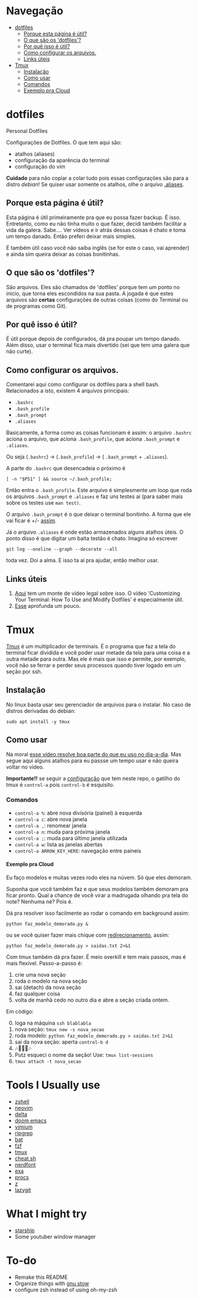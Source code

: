 # Navegação
- [dotfiles](https://github.com/leouchoa/dotfiles#dotfiles)
  - [Porque esta página é útil?](https://github.com/leouchoa/dotfiles#porque-esta-p%C3%A1gina-%C3%A9-%C3%BAtil)
  - [O que são os 'dotfiles'?](https://github.com/leouchoa/dotfiles#o-que-s%C3%A3o-os-dotfiles)
  - [Por quê isso é útil?](https://github.com/leouchoa/dotfiles#por-qu%C3%AA-isso-%C3%A9-%C3%BAtil)
  - [Como configurar os arquivos.](https://github.com/leouchoa/dotfiles#como-configurar-os-arquivos)
  - [Links úteis](https://github.com/leouchoa/dotfiles#links-%C3%BAteis)
- [Tmux](https://github.com/leouchoa/dotfiles#Tmux)
  - [Instalação](https://github.com/leouchoa/dotfiles#instala%C3%A7%C3%A3o)
  - [Como usar](https://github.com/leouchoa/dotfiles#Como-usar)
  - [Comandos](https://github.com/leouchoa/dotfiles#Comandos)
  - [Exemplo pra Cloud](https://github.com/leouchoa/dotfiles#Exemplo-pra-Cloud)

# dotfiles
Personal Dotfiles

Configurações de Dotfiles. O que tem aqui são:

- atalhos (aliases)
- configuração da aparência do terminal
- configuração do vim


**Cuidado** para não copiar a colar tudo pois essas configurações são para a distro *debian*! Se quiser usar somente os atalhos, olhe o arquivo [.aliases](https://github.com/leouchoa/dotfiles/blob/master/.aliases).

## Porque esta página é útil?

Esta página é útil primeiramente pra que eu possa fazer backup. É isso. Entretanto, como eu não tinha muito o que fazer, decidi também facilitar a vida da galera. Sabe.... Ver vídeos e ir atrás dessas coisas é chato e toma um tempo danado. Então preferi deixar mais simples. 


É também útil caso você não saiba inglês (se for este o caso, vai aprender) e ainda sim queira deixar as coisas bonitinhas.


## O que são os 'dotfiles'?

São arquivos. Eles são chamados de 'dotfiles' porque tem um ponto no inicio, que torna eles escondidos na sua pasta. A jogada é que estes arquivos são **certas** configurações de outras coisas (como do Terminal ou de programas como Git).

## Por quê isso é útil?

É útil porque depois de configurados, dá pra poupar um tempo danado. Além disso, usar o terminal fica mais divertido (sei que tem uma galera que não curte).

## Como configurar os arquivos. 

Comentarei aqui como configurar os dotfiles para a shell bash. Relacionados a isto, existem 4 arquivos principais:

- `.bashrc`
- `.bash_profile`
- `.bash_prompt`
- `.aliases`

Basicamente, a forma como as coisas funcionam é assim: o arquivo `.bashrc` aciona o arquivo, que aciona `.bash_profile`, que aciona `.bash_prompt` e `.aliases`. 

Ou seja (`.bashrc`) -> (`.bash_profile`) -> ( `.bash_prompt` + `.aliases`).

A parte do `.bashrc` que desencadeia o próximo é 

```
[ -n "$PS1" ] && source ~/.bash_profile;
```

Então entra o `.bash_profile`. Este arquivo é simplesmente um loop que roda os arquivos `.bash_prompt` e `.aliases` e faz uns testes ai (para saber mais sobre os testes use `man test)`.

O arquivo `.bash_prompt` é o que deixar o terminal bonitinho. A forma que ele vai ficar é +/- [assim](http://i.imgur.com/EkEtphC.png).

Já o arquivo `.aliases` é onde estão armazenados alguns atalhos úteis. O ponto disso é que digitar um baita testão é chato. Imagina só escrever 

```
git log --oneline --graph --decorate --all
```

toda vez. Doi a alma. E isso ta aí pra ajudar, então melhor usar. 

## Links úteis

1. [Aqui](https://www.youtube.com/playlist?list=PL-osiE80TeTvGhHkpvfmKWOiIPF8UVy6c) tem um monte de vídeo legal sobre isso. O vídeo 'Customizing Your Terminal: How To Use and Modify Dotfiles' é especialmente útil.
2. [Esse](https://medium.com/@webprolific/getting-started-with-dotfiles-43c3602fd789) aprofunda um pouco. 

# Tmux

[Tmux](https://github.com/tmux/tmux) é um multiplicador de terminais. É o programa que faz a tela do terminal ficar dividida e você poder usar metade da tela para uma coisa e a outra metade para outra. Mas ele é mais que isso e permite, por exemplo, você não se ferrar e perder seus processos quando tiver logado em um seção por ssh.

## Instalação 

No linux basta usar seu gerenciador de arquivos para o instalar. No caso de distros derivadas do debian:
```
sudo apt install -y tmux
```

## Como usar

Na moral [esse vídeo resolve boa parte do que eu uso no dia-a-dia](https://www.youtube.com/watch?v=BHhA_ZKjyxo). Mas segue aqui alguns atalhos para eu passse um tempo usar e não queira voltar no vídeo.

**Importante!!** se seguir a [configuração](https://github.com/leouchoa/dotfiles/blob/master/.tmux.conf) que tem neste repo, o gatilho do tmux é `control-a` pois `control-b` é esquisito.

### Comandos

- `control-a %`: abre nova divisória (painel) à esquerda
- `control-a c`: abre nova janela
- `control-a ,`: renomear janela
- `control-a n`: muda para próxima janela
- `control-a ;`: muda para último janela utilizada
- `control-a w`: lista as janelas abertas
- `control-a ARROW_KEY_HERE`: navegação entre paineis

#### Exemplo pra Cloud

Eu faço modelos e muitas vezes rodo eles na núvem. Só que eles demoram. 

Suponha que você também faz e que seus modelos também demoram pra ficar pronto. Qual a chance de você virar a madrugada olhando pra tela do note? Nenhuma né? Pois é. 

Dá pra resolver isso facilmente ao rodar o comando em background assim:

```
python faz_modelo_demorado.py &
```

ou se você quiser fazer mais chique com [redirecionamento](https://linuxize.com/post/bash-redirect-stderr-stdout/), assim:
```
python faz_modelo_demorado.py > saidas.txt 2>&1
```

Com tmux também dá pra fazer. É meio overkill e tem mais passos, mas é mais flexível. Passo-a-passo é:

1. crie uma nova seção
2. roda o modelo na nova seção
3. sai (detach) da nova seção
4. faz qualquer coisa
5. volta de manhã cedo no outro dia e abre a seção criada ontem.

Em código:

0. loga na máquina `ssh blablabla`
1. nova seção: `tmux new -s nova_secao`
2. roda modelo: `python faz_modelo_demorado.py > saidas.txt 2>&1`
3. sai da nova seção: aperta `control-b d`
4. 🎶🏋️‍♀️🍴🎶
5. Putz esqueci o nome da seção! Use: `tmux list-sessions`
6. `tmux attach -t nova_secao`


# Tools I Usually use


- [zshell](https://gist.github.com/derhuerst/12a1558a4b408b3b2b6e)
- [neovim](https://neovim.io)
- [delta](https://github.com/dandavison/delta)
- [doom emacs](https://github.com/doomemacs/doomemacs)
- [vimium](https://vimium.github.io)
- [ripgrep](https://github.com/BurntSushi/ripgrep)
- [bat](https://github.com/sharkdp/bat)
- [fzf](https://github.com/junegunn/fzf)
- [tmux](https://github.com/tmux/tmux/wiki)
- [cheat.sh](https://github.com/chubin/cheat.sh)
- [nerdfont](https://www.nerdfonts.com)
- [exa](https://the.exa.website)
- [procs](https://github.com/dalance/procs)
- [z](https://github.com/rupa/z)
- [lazygit](https://github.com/jesseduffield/lazygit)

# What I might try

- [starship](https://starship.rs)
- Some youtuber window manager


# To-do 

- Remake this README
- Organize things with [gnu stow](https://www.youtube.com/watch?v=90xMTKml9O0)
- configure zsh instead of using oh-my-zsh
